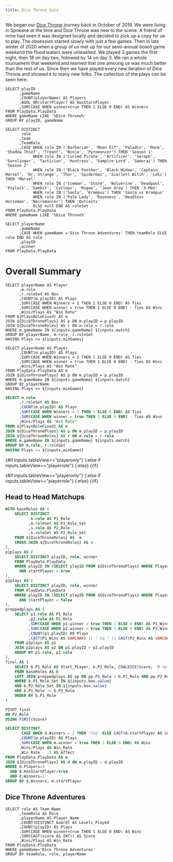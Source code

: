 ```yaml
---
title: Dice Throne Data
---
```


We began our [Dice Throne](https://shop.dicethrone.com/) journey back in October of 2019. We were living in Spokane at the time and Dice Throne was new to the scene. A friend of mine had seen it was designed locally and decided to pick up a copy for us to play. The obsession started slowly with just a few games. Then in late winter of 2020 when a group of us met up for our semi-annual board game weekend the flood waters were unleashed. We played 3 games the first night, then 18 on day two, followed by 14 on day 3. We ran a whole tournament that weekend and learned that one amoung us was much better than the rest of us. Since then we have played every new iteration of Dice Throne and showed it to many new folks. The collection of the plays can be seen here.

```DiceThronePlays
SELECT playID
      ,gameName
      ,COUNT(playerName) AS Players
      ,BOOL_OR(startPlayer) AS HasStartPlayer
      ,SUM(CASE WHEN winner=true THEN 1 ELSE 0 END) AS Winners
FROM PlayData.PlayData
WHERE gameName LIKE '%Dice Throne%'
GROUP BY playID, gameName
```

```DiceThroneRoles
SELECT DISTINCT 
       role
      ,team
      ,TeamRole
      ,CASE WHEN role IN ('Barbarian', 'Moon Elf', 'Paladin', 'Monk', 'Shadow Thief', 'Treant', 'Ninja', 'Pyromancer') THEN 'Season 1'
            WHEN role IN ('Cursed Pirate', 'Artificer', 'Seraph', 'Gunslinger', 'Tactician', 'Huntress', 'Vampire Lord', 'Samurai') THEN 'Season 2'
            WHEN role IN ('Black Panther', 'Black Widow', 'Captain Marvel', 'Dr. Strange', 'Thor', 'Spiderman', 'Scarlett Witch', 'Loki') THEN 'Marvel'
            WHEN role IN ('Iceman', 'Storm', 'Wolverine', 'Deadpool', 'Psylock', 'Gambit', 'Cyclops', 'Rogue', 'Jean Gray') THEN 'X-Men'
            WHEN role IN ('Santa', 'Krampus') THEN 'Santa vs Krampus'
            WHEN role IN ('Pale Lady', 'Raveness', 'Headless Horseman', 'Necromancer') THEN 'Outcasts'
            ELSE null END AS roleSet
FROM PlayData.PlayData
WHERE gameName LIKE '%Dice Throne%' 
```

```PlaysRoleFixed
SELECT playerName
      ,gameName
      ,CASE WHEN gameName ='Dice Throne Adventures' THEN teamRole ELSE role END AS role
      ,playID
      ,winner
FROM PlayData.PlayData
```

# Overall Summary

<ButtonGroup title="Game" name=gameName>
    <ButtonGroupItem valueLabel="All" value="('Dice Throne', 'Marvel Dice Throne', 'Dice Throne Adventures')"/>
    <ButtonGroupItem valueLabel="Dice Throne +" value="('Dice Throne','Marvel Dice Throne')" default/>
    <ButtonGroupItem valueLabel="Dice Throne" value="('Dice Throne')"/>
    <ButtonGroupItem valueLabel="Marvel Dice Throne" value="('Marvel Dice Throne')"/>
    <ButtonGroupItem valueLabel="Dice Throne Adventures" value="('Dice Throne Adventures')"/>
</ButtonGroup>
<ButtonGroup title="Match Type" name=match>
    <ButtonGroupItem valueLabel="All" value=""/>
    <ButtonGroupItem valueLabel="Duels" value="AND p.Players=2 AND p.gameName<>'Dice Throne Adventures'" default/>
    <ButtonGroupItem valueLabel="Multiplayer" value="AND (p.Players<>2 OR p.gameName='Dice Throne Adventures')"/>
</ButtonGroup>

<Slider
    title="Minumum Games" 
    name=minGames
    defaultValue=0
    min=0
    max=30
    size=small
/>
<ButtonGroup title="Table View" name=tableView>
    <ButtonGroupItem valueLabel="Player + Role" value='playerrole'/>
    <ButtonGroupItem valueLabel="Player Only" value='playeronly' default/>
    <ButtonGroupItem valueLabel="Role Only" value='roleonly'/>
</ButtonGroup>

```playerrole
SELECT playerName AS Player
      ,m.role
      ,r.roleSet AS Box
      ,COUNT(m.playID) AS Plays
      ,SUM(CASE WHEN Winners = 2 THEN 1 ELSE 0 END) AS Ties
      ,SUM(CASE WHEN winner = true THEN 1 ELSE 0 END) - Ties AS Wins
      ,Wins/Plays AS "Win Rate"
FROM ${PlaysRoleFixed} AS m
JOIN ${DiceThronePlays} AS p ON m.playID = p.playID
JOIN ${DiceThroneRoles} AS r ON m.role = r.role
WHERE m.gameName IN ${inputs.gameName} ${inputs.match}
GROUP BY playerName, m.role, r.roleSet
HAVING Plays >= ${inputs.minGames}
```

```playeronly
SELECT playerName AS Player
      ,COUNT(m.playID) AS Plays
      ,SUM(CASE WHEN Winners = 2 THEN 1 ELSE 0 END) AS Ties
      ,SUM(CASE WHEN winner = true THEN 1 ELSE 0 END) - Ties AS Wins
      ,Wins/Plays AS "Win Rate"
FROM PlayData.PlayData AS m
JOIN ${DiceThronePlays} AS p ON m.playID = p.playID 
WHERE m.gameName IN ${inputs.gameName} ${inputs.match}
GROUP BY playerName
HAVING Plays >= ${inputs.minGames}
```

```sql roleonly
SELECT m.role
      ,r.roleSet AS Box
      ,COUNT(m.playID) AS Plays
      ,SUM(CASE WHEN Winners = 2 THEN 1 ELSE 0 END) AS Ties
      ,SUM(CASE WHEN winner = true THEN 1 ELSE 0 END) - Ties AS Wins
      ,Wins/Plays AS "Win Rate"
FROM ${PlaysRoleFixed} AS m
JOIN ${DiceThronePlays} AS p ON m.playID = p.playID 
JOIN ${DiceThroneRoles} AS r ON m.role = r.role
WHERE m.gameName IN ${inputs.gameName} ${inputs.match}
GROUP BY m.role, r.roleSet
HAVING Plays >= ${inputs.minGames}
```
 
 {#if inputs.tableView=="playeronly"}
    <DataTable data={playeronly} search=true sort="Plays desc" totalRow=true>
        <Column id=Player/>
        <Column id=Plays />
        <Column id=Wins/>
        <Column id=Ties/>
        <Column id="Win Rate" fmt=pct totalAgg=""/>
    </DataTable>
{:else if inputs.tableView=="playerrole"}
    <DataTable data={playerrole} search=true sort="Plays desc" totalRow=true>
        <Column id=Player/>
        <Column id=role/>
        <Column id=Box/>
        <Column id=Plays/>
        <Column id=Wins/>
        <Column id=Ties/>
        <Column id="Win Rate" fmt=pct totalAgg=""/>
    </DataTable>
 {:else}
    <DataTable data={roleonly} search=true sort="Plays desc" totalRow=true>
        <Column id=role/>
        <Column id=Box/>
        <Column id=Plays />
        <Column id=Wins/>
        <Column id=Ties/>
        <Column id="Win Rate" fmt=pct totalAgg=""/>
    </DataTable>
 {/if}

 {#if inputs.tableView=="playeronly"}
    <DataTable data={playeronly} search=true sort="Plays desc" totalRow=true>
        <Column id=Player/>
        <Column id=Plays />
        <Column id=Wins/>
        <Column id=Ties/>
        <Column id="Win Rate" fmt=pct totalAgg=""/>
    </DataTable>
{:else if inputs.tableView=="playerrole"}
    <DataTable data={playerrole} search=true sort="Plays desc" totalRow=true>
        <Column id=Player/>
        <Column id=role/>
        <Column id=Box/>
        <Column id=Plays/>
        <Column id=Wins/>
        <Column id=Ties/>
        <Column id="Win Rate" fmt=pct totalAgg=""/>
    </DataTable>
 {:else}
    <DataTable data={roleonly} search=true sort="Plays desc" totalRow=true>
        <Column id=role/>
        <Column id=Box/>
        <Column id=Plays />
        <Column id=Wins/>
        <Column id=Ties/>
        <Column id="Win Rate" fmt=pct totalAgg=""/>
    </DataTable>
 {/if}

## Head to Head Matchups

<Dropdown data={DiceThroneRoles}
    title="Box" 
    name=box 
    value=roleSet 
    multiple=true 
    selectAllByDefault=true
    where="roleSet IS NOT NULL"
/>
    

```sql headtohead
WITH baseRoles AS (
    SELECT DISTINCT 
           m.role AS P1_Role
          ,m.roleSet AS P1_Role_Set
          ,s.role AS P2_Role
          ,s.roleSet AS P2_Role_Set
    FROM ${DiceThroneRoles} AS  m
    CROSS JOIN ${DiceThroneRoles} AS s
),
p1plays AS (
    SELECT DISTINCT playID, role, winner
    FROM PlayData.PlayData
    WHERE playID IN (SELECT playID FROM ${DiceThronePlays} WHERE Players=2 AND HasStartPlayer=true)
      AND startPlayer = true
),
p2plays AS (
    SELECT DISTINCT playID, role, winner
    FROM PlayData.PlayData
    WHERE playID IN (SELECT playID FROM ${DiceThronePlays} WHERE Players=2 AND HasStartPlayer=true)
      AND startPlayer = false
),
preppedplays AS (
    SELECT p1.role AS P1_Role
          ,p2.role AS P2_Role
          ,SUM(CASE WHEN p1.winner = true THEN 1 ELSE 0 END) AS P1_Wins
          ,SUM(CASE WHEN p2.winner = true THEN 1 ELSE 0 END) AS P2_Wins
          ,COUNT(p1.playID) AS Plays
          ,CAST(P1_Wins AS VARCHAR) || ' to ' || CAST(P2_Wins AS VARCHAR) AS Score
    FROM p1plays AS p1
    JOIN p2plays AS p2 ON p1.playID = p2.playID
    GROUP BY p1.role, p2.role
),
final AS (
    SELECT b.P1_Role AS Start_PLayer, b.P2_Role, COALESCE(Score, '0 to 0') AS Score
    FROM baseRoles AS b
    LEFT JOIN preppedplays AS pp ON pp.P1_Role = b.P1_Role AND pp.P2_Role = b.P2_Role
    WHERE b.P1_Role_Set IN ${inputs.box.value}
    AND b.P2_Role_Set IN ${inputs.box.value}
    AND b.P1_Role != b.P2_Role
    ORDER BY b.P1_Role
)

PIVOT final
ON P2_Role
USING FIRST(Score)
```

```sql startplayerwins
SELECT DISTINCT
       CASE WHEN d.Winners = 2 THEN 'tie' ELSE CAST(m.startPlayer AS VARCHAR) END AS Start_Player
      ,COUNT(m.playID) AS Plays
      ,SUM(CASE WHEN m.winner = true THEN 1 ELSE 0 END) AS Wins
      ,Wins/Plays AS Win_Rate
      ,Win_Rate - .5 AS Affect
FROM PlayData.PlayData AS m
JOIN ${DiceThronePlays} AS d ON m.playID = d.playID
WHERE d.Players=2 
  AND d.HasStartPlayer=true
  AND d.Winners=1
GROUP BY d.Winners, m.startPlayer
```

<DataTable data={startplayerwins} sort="Wins desc">
    <Column id=Start_Player/>
    <Column id=Plays/>
    <Column id=Wins/>
    <Column id=Win_Rate fmt=pct/>
    <Column id=Affect fmt=pct contentType=delta/>
</DataTable>

<DataTable data={headtohead} search=true sort="Start_PLayer"/>

## Dice Throne Adventures

```DTA
SELECT role AS Team_Name
      ,teamRole AS Role
      ,playerName AS Player_Name
      ,COUNT(DISTINCT board) AS Levels_Played
      ,COUNT(playID) AS Plays
      ,SUM(CASE WHEN winner=true THEN 1 ELSE 0 END) AS Wins
      ,SUM(CAST(score AS INT)) AS Score 
      ,Wins/Plays AS Win_Rate
FROM PlayData.PlayData
WHERE gameName='Dice Throne Adventures'
GROUP BY teamRole, role, playerName
```

<DataTable data={DTA} search=true sort="Plays desc" groupBy="Team_Name">
    <Column id=Team_Name/>
    <Column id=Role/>
    <Column id=Player_Name/>
    <Column id=Plays/>
    <Column id=Wins/>
    <Column id=Score/>
    <Column id=Win_Rate fmt=pct/>
</DataTable>